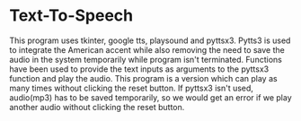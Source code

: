 # Text-To-Speech
This program uses tkinter, google tts, playsound and pyttsx3.
Pytts3 is used to integrate the American accent while also removing the need to save the audio in the system temporarily while program isn't terminated. 
Functions have been used to provide the text inputs as arguments to the pyttsx3 function and play the audio.
This program is a version which can play as many times without clicking the reset button. 
If pyttsx3 isn't used, audio(mp3) has to be saved temporarily, so we would get an error if we play another audio without clicking the reset button.
